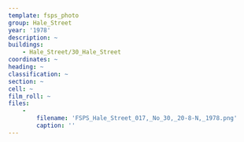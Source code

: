 ```yaml
---
template: fsps_photo
group: Hale_Street
year: '1978'
description: ~
buildings:
    - Hale_Street/30_Hale_Street
coordinates: ~
heading: ~
classification: ~
section: ~
cell: ~
film_roll: ~
files:
    -
        filename: 'FSPS_Hale_Street_017,_No_30,_20-8-N,_1978.png'
        caption: ''
---
```


